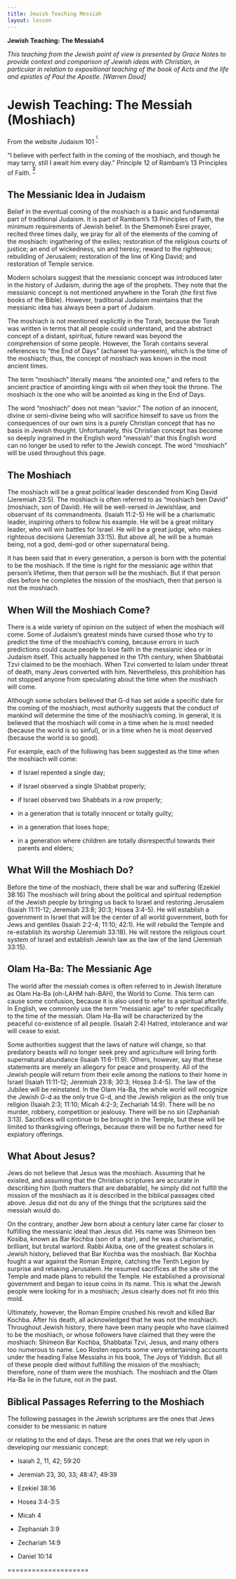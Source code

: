 ```yaml
---
title: Jewish Teaching Messiah
layout: lesson
---
```



**Jewish Teaching: The Messiah4**

*This teaching from the Jewish point of view is presented by Grace Notes
to provide context and comparison of Jewish ideas with Christian, in
particular in relation to expositional teaching of the book of Acts and
the life and epistles of Paul the Apostle. [Warren Doud]*

Jewish Teaching: The Messiah (Moshiach)
=======================================

From the website Judaism 101 <sup>[<sup>1</sup>](#sdfootnote1sym)</sup>

“I believe with perfect faith in the coming of the moshiach, and though
he may tarry, still I await him every day.” Principle 12 of Rambam’s 13
Principles of Faith. <sup>**[<sup>2</sup>](#sdfootnote2sym)**</sup>

The Messianic Idea in Judaism
-----------------------------

Belief in the eventual coming of the moshiach is a basic and fundamental
part of traditional Judaism. It is part of Rambam’s 13 Principles of
Faith, the minimum requirements of Jewish belief. In the Shemoneh Esrei
prayer, recited three times daily, we pray for all of the elements of
the coming of the moshiach: ingathering of the exiles; restoration of
the religious courts of justice; an end of wickedness, sin and heresy;
reward to the righteous; rebuilding of Jerusalem; restoration of the
line of King David; and restoration of Temple service.

Modern scholars suggest that the messianic concept was introduced later
in the history of Judaism, during the age of the prophets. They note
that the messianic concept is not mentioned anywhere in the Torah (the
first five books of the Bible). However, traditional Judaism maintains
that the messianic idea has always been a part of Judaism.

The moshiach is not mentioned explicitly in the Torah, because the Torah
was written in terms that all people could understand, and the abstract
concept of a distant, spiritual, future reward was beyond the
comprehension of some people. However, the Torah contains several
references to “the End of Days” (achareet ha-yameem), which is the time
of the moshiach; thus, the concept of moshiach was known in the most
ancient times.

The term “moshiach” literally means “the anointed one,” and refers to
the ancient practice of anointing kings with oil when they took the
throne. The moshiach is the one who will be anointed as king in the End
of Days.

The word “moshiach” does not mean “savior.” The notion of an innocent,
divine or semi-divine being who will sacrifice himself to save us from
the consequences of our own sins is a purely Christian concept that has
no basis in Jewish thought. Unfortunately, this Christian concept has
become so deeply ingrained in the English word “messiah” that this
English word can no longer be used to refer to the Jewish concept. The
word “moshiach” will be used throughout this page.

The Moshiach
------------

The moshiach will be a great political leader descended from King David
(Jeremiah 23:5). The moshiach is often referred to as “moshiach ben
David” (moshiach, son of David). He will be well-versed in Jewishlaw,
and observant of its commandments. (Isaiah 11:2-5) He will be a
charismatic leader, inspiring others to follow his example. He will be a
great military leader, who will win battles for Israel. He will be a
great judge, who makes righteous decisions (Jeremiah 33:15). But above
all, he will be a human being, not a god, demi-god or other supernatural
being.

It has been said that in every generation, a person is born with the
potential to be the moshiach. If the time is right for the messianic age
within that person’s lifetime, then that person will be the moshiach.
But if that person dies before he completes the mission of the moshiach,
then that person is not the moshiach.

**When Will the Moshiach Come?**
--------------------------------

There is a wide variety of opinion on the subject of when the moshiach
will come. Some of Judaism’s greatest minds have cursed those who try to
predict the time of the moshiach’s coming, because errors in such
predictions could cause people to lose faith in the messianic idea or in
Judaism itself. This actually happened in the 17th century, when
Shabbatai Tzvi claimed to be the moshiach. When Tzvi converted to Islam
under threat of death, many Jews converted with him. Nevertheless, this
prohibition has not stopped anyone from speculating about the time when
the moshiach will come.

Although some scholars believed that G-d has set aside a specific date
for the coming of the moshiach, most authority suggests that the conduct
of mankind will determine the time of the moshiach’s coming. In general,
it is believed that the moshiach will come in a time when he is most
needed (because the world is so sinful), or in a time when he is most
deserved (because the world is so good).

For example, each of the following has been suggested as the time when
the moshiach will come:

-   if Israel repented a single day;

-   if Israel observed a single Shabbat properly;

-   if Israel observed two Shabbats in a row properly;

-   in a generation that is totally innocent or totally guilty;

-   in a generation that loses hope;

-   in a generation where children are totally disrespectful towards
    their parents and elders;

**What Will the Moshiach Do?**
------------------------------

Before the time of the moshiach, there shall be war and suffering
(Ezekiel 38:16) The moshiach will bring about the political and
spiritual redemption of the Jewish people by bringing us back to Israel
and restoring Jerusalem (Isaiah 11:11-12; Jeremiah 23:8; 30:3; Hosea
3:4-5). He will establish a government in Israel that will be the center
of all world government, both for Jews and gentiles (Isaiah 2:2-4;
11:10; 42:1). He will rebuild the Temple and re-establish its worship
(Jeremiah 33:18). He will restore the religious court system of Israel
and establish Jewish law as the law of the land (Jeremiah 33:15).

**Olam Ha-Ba: The Messianic Age**
---------------------------------

The world after the messiah comes is often referred to in Jewish
literature as Olam Ha-Ba (oh-LAHM hah-BAH), the World to Come. This term
can cause some confusion, because it is also used to refer to a
spiritual afterlife. In English, we commonly use the term “messianic
age” to refer specifically to the time of the messiah. Olam Ha-Ba will
be characterized by the peaceful co-existence of all people. (Isaiah
2:4) Hatred, intolerance and war will cease to exist.

Some authorities suggest that the laws of nature will change, so that
predatory beasts will no longer seek prey and agriculture will bring
forth supernatural abundance (Isaiah 11:6-11:9). Others, however, say
that these statements are merely an allegory for peace and prosperity.
All of the Jewish people will return from their exile among the nations
to their home in Israel (Isaiah 11:11-12; Jeremiah 23:8; 30:3; Hosea
3:4-5). The law of the Jubilee will be reinstated. In the Olam Ha-Ba,
the whole world will recognize the Jewish G-d as the only true G-d, and
the Jewish religion as the only true religion (Isaiah 2:3; 11:10; Micah
4:2-3; Zechariah 14:9). There will be no murder, robbery, competition or
jealousy. There will be no sin (Zephaniah 3:13). Sacrifices will
continue to be brought in the Temple, but these will be limited to
thanksgiving offerings, because there will be no further need for
expiatory offerings.

**What About Jesus?**
---------------------

Jews do not believe that Jesus was the moshiach. Assuming that he
existed, and assuming that the Christian scriptures are accurate in
describing him (both matters that are debatable), he simply did not
fulfill the mission of the moshiach as it is described in the biblical
passages cited above. Jesus did not do any of the things that the
scriptures said the messiah would do.

On the contrary, another Jew born about a century later came far closer
to fulfilling the messianic ideal than Jesus did. His name was Shimeon
ben Kosiba, known as Bar Kochba (son of a star), and he was a
charismatic, brilliant, but brutal warlord. Rabbi Akiba, one of the
greatest scholars in Jewish history, believed that Bar Kochba was the
moshiach. Bar Kochba fought a war against the Roman Empire, catching the
Tenth Legion by surprise and retaking Jerusalem. He resumed sacrifices
at the site of the Temple and made plans to rebuild the Temple. He
established a provisional government and began to issue coins in its
name. This is what the Jewish people were looking for in a moshiach;
Jesus clearly does not fit into this mold.

Ultimately, however, the Roman Empire crushed his revolt and killed Bar
Kochba. After his death, all acknowledged that he was not the moshiach.
Throughout Jewish history, there have been many people who have claimed
to be the moshiach, or whose followers have claimed that they were the
moshiach: Shimeon Bar Kochba, Shabbatai Tzvi, Jesus, and many others too
numerous to name. Leo Rosten reports some very entertaining accounts
under the heading False Messiahs in his book, The Joys of Yiddish. But
all of these people died without fulfilling the mission of the moshiach;
therefore, none of them were the moshiach. The moshiach and the Olam
Ha-Ba lie in the future, not in the past.

**Biblical Passages Referring to the Moshiach**
-----------------------------------------------

The following passages in the Jewish scriptures are the ones that Jews
consider to be messianic in nature

or relating to the end of days. These are the ones that we rely upon in
developing our messianic concept:

-   Isaiah 2, 11, 42; 59:20

-   Jeremiah 23, 30, 33; 48:47; 49:39

-   Ezekiel 38:16

-   Hosea 3:4-3:5

-   Micah 4

-   Zephaniah 3:9

-   Zechariah 14:9

-   Daniel 10:14

====================

